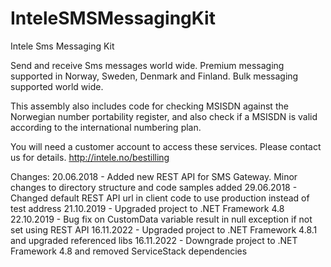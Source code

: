 ﻿# InteleSMSMessagingKit
Intele Sms Messaging Kit

Send and receive Sms messages world wide. Premium messaging supported in Norway, Sweden, Denmark and Finland. Bulk messaging supported world wide.

This assembly also includes code for checking MSISDN against the Norwegian number portability register, and also check if a MSISDN is valid according to the international numbering plan.

You will need a customer account to access these services. Please contact us for details. http://intele.no/bestilling


Changes:
20.06.2018 - Added new REST API for SMS Gateway. Minor changes to directory structure and code samples added
29.06.2018 - Changed default REST API url in client code to use production instead of test address
21.10.2019 - Upgraded project to .NET Framework 4.8
22.10.2019 - Bug fix on CustomData variable result in null exception if not set using REST API
16.11.2022 - Upgraded project to .NET Framework 4.8.1 and upgraded referenced libs
16.11.2022 - Downgrade project to .NET Framework 4.8 and removed ServiceStack dependencies